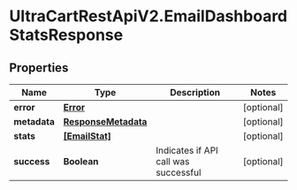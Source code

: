 # UltraCartRestApiV2.EmailDashboardStatsResponse

## Properties
Name | Type | Description | Notes
------------ | ------------- | ------------- | -------------
**error** | [**Error**](Error.md) |  | [optional] 
**metadata** | [**ResponseMetadata**](ResponseMetadata.md) |  | [optional] 
**stats** | [**[EmailStat]**](EmailStat.md) |  | [optional] 
**success** | **Boolean** | Indicates if API call was successful | [optional] 


